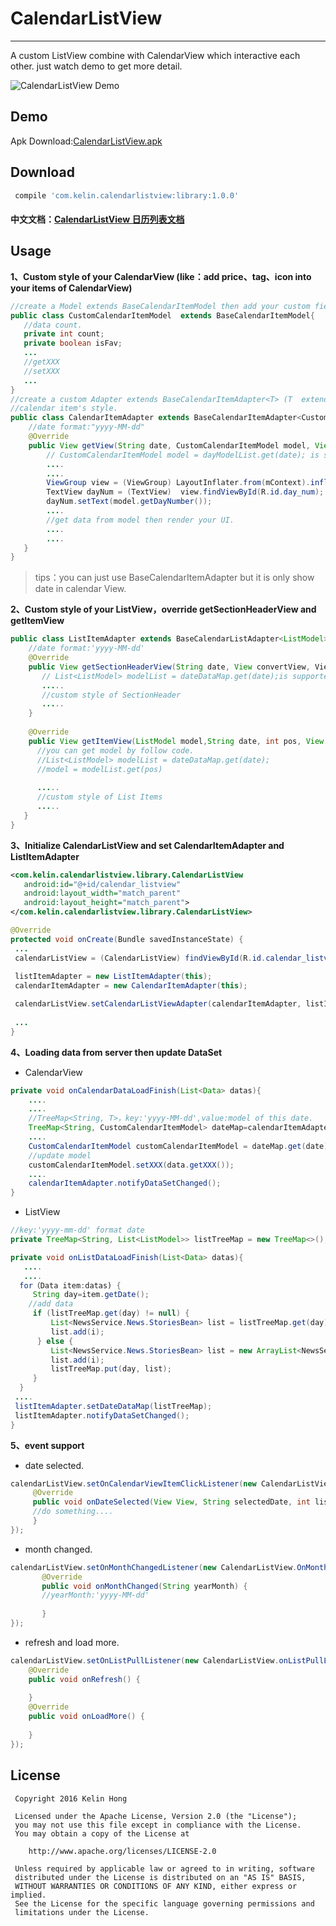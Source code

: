 # CalendarListView
---
A custom ListView combine with CalendarView which interactive each other. just watch demo to get more detail.

![CalendarListView Demo](art/CalendarViewDemo.gif) 

## Demo ##

Apk Download:[CalendarListView.apk](art/CalendarListView.apk) 

## Download ##

```groovy
 compile 'com.kelin.calendarlistview:library:1.0.0'
```


#### 中文文档：[CalendarListView 日历列表文档](http://www.jianshu.com/p/ca2af05b3a53)

## Usage ##


**1、Custom style of your CalendarView (like：add price、tag、icon into your items of CalendarView)**
```java
//create a Model extends BaseCalendarItemModel then add your custom field. 
public class CustomCalendarItemModel  extends BaseCalendarItemModel{     
   //data count.
   private int count;
   private boolean isFav;
   ...
   //getXXX 
   //setXXX
   ...
}
//create a custom Adapter extends BaseCalendarItemAdapter<T> (T  extends //BaseCalendarItemModel),then override getView function to custom your 
//calendar item's style. 
public class CalendarItemAdapter extends BaseCalendarItemAdapter<CustomCalendarItemModel>{
    //date format:"yyyy-MM-dd"
    @Override
    public View getView(String date, CustomCalendarItemModel model, View convertView, ViewGroup parent) {
        // CustomCalendarItemModel model = dayModelList.get(date); is supported.
        ....
        ....
        ViewGroup view = (ViewGroup) LayoutInflater.from(mContext).inflate(R.layout.custom_calendar_item, null);
        TextView dayNum = (TextView)  view.findViewById(R.id.day_num);
        dayNum.setText(model.getDayNumber());
        ....
        //get data from model then render your UI.
        ....
        ....
   }
}
```

> tips：you can just use BaseCalendarItemAdapter but it is only show date in calendar View.


**2、Custom style of your ListView，override getSectionHeaderView and getItemView**

```java
public class ListItemAdapter extends BaseCalendarListAdapter<ListModel> {
    //date format:'yyyy-MM-dd'
    @Override
    public View getSectionHeaderView(String date, View convertView, ViewGroup parent) {
       // List<ListModel> modelList = dateDataMap.get(date);is supported.
       .....
       //custom style of SectionHeader
       .....
    }
   
    @Override
    public View getItemView(ListModel model,String date, int pos, View convertView, ViewGroup parent) {
      //you can get model by follow code. 
      //List<ListModel> modelList = dateDataMap.get(date);
      //model = modelList.get(pos) 
      
      .....
      //custom style of List Items
      .....
   }
}
```
**3、Initialize CalendarListView and set CalendarItemAdapter and ListItemAdapter**
```xml
<com.kelin.calendarlistview.library.CalendarListView   
   android:id="@+id/calendar_listview"    
   android:layout_width="match_parent"    
   android:layout_height="match_parent">
</com.kelin.calendarlistview.library.CalendarListView>
```
 
```java
@Override
protected void onCreate(Bundle savedInstanceState) {
 ...
 calendarListView = (CalendarListView) findViewById(R.id.calendar_listview);
 
 listItemAdapter = new ListItemAdapter(this);
 calendarItemAdapter = new CalendarItemAdapter(this);

 calendarListView.setCalendarListViewAdapter(calendarItemAdapter, listItemAdapter);
 
 ...
}

```
**4、Loading data from server then update DataSet**

- CalendarView 

```java
private void onCalendarDataLoadFinish(List<Data> datas){
    ....
    ....
    //TreeMap<String, T>，key:'yyyy-MM-dd',value:model of this date.
    TreeMap<String, CustomCalendarItemModel> dateMap=calendarItemAdapter.getDayModelList();
    ....
    CustomCalendarItemModel customCalendarItemModel = dateMap.get(date);
    //update model
    customCalendarItemModel.setXXX(data.getXXX());
    ....
    calendarItemAdapter.notifyDataSetChanged();
}
```
- ListView

```java
//key:'yyyy-mm-dd' format date  
private TreeMap<String, List<ListModel>> listTreeMap = new TreeMap<>();

private void onListDataLoadFinish(List<Data> datas){
   ....
   ....
  for（Data item:datas) {
     String day=item.getDate();
    //add data
     if (listTreeMap.get(day) != null) {    
         List<NewsService.News.StoriesBean> list = listTreeMap.get(day);    
         list.add(i);
      } else {    
         List<NewsService.News.StoriesBean> list = new ArrayList<NewsService.News.StoriesBean>();    
         list.add(i);   
         listTreeMap.put(day, list);
     }
  }
 ....
 listItemAdapter.setDateDataMap(listTreeMap);
 listItemAdapter.notifyDataSetChanged();
}
  ```
**5、event support**
- date selected.
```java
calendarListView.setOnCalendarViewItemClickListener(new CalendarListView.OnCalendarViewItemClickListener() {   
     @Override    
     public void onDateSelected(View View, String selectedDate, int listSection) {   
     //do something....
     }
});
```
- month changed.
```java
calendarListView.setOnMonthChangedListener(new CalendarListView.OnMonthChangedListener() {    
       @Override    
       public void onMonthChanged(String yearMonth) {
       //yearMonth:'yyyy-MM-dd'
       
       }
});
```
- refresh and load more.
```java
calendarListView.setOnListPullListener(new CalendarListView.onListPullListener() {    
    @Override    
    public void onRefresh() {
          
    }    
    @Override    
    public void onLoadMore() {
 
    }
});
```
     
     
## License
   ```
    Copyright 2016 Kelin Hong
    
    Licensed under the Apache License, Version 2.0 (the "License");
    you may not use this file except in compliance with the License.
    You may obtain a copy of the License at
    
       http://www.apache.org/licenses/LICENSE-2.0
    
    Unless required by applicable law or agreed to in writing, software
    distributed under the License is distributed on an "AS IS" BASIS,
    WITHOUT WARRANTIES OR CONDITIONS OF ANY KIND, either express or implied.
    See the License for the specific language governing permissions and
    limitations under the License.
    
   ``` 